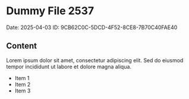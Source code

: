# Dummy File 2537

Date: 2025-04-03
ID: 9CB62C0C-5DCD-4F52-8CE8-7B70C40FAE40

## Content

Lorem ipsum dolor sit amet, consectetur adipiscing elit.
Sed do eiusmod tempor incididunt ut labore et dolore magna aliqua.

* Item 1
* Item 2
* Item 3

